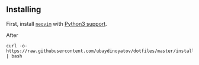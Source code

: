 ## Installing

First, install [`neovim`](https://neovim.io/) with [Python3 support](https://github.com/neovim/python-client).

After

```
curl -o- https://raw.githubusercontent.com/ubaydinoyatov/dotfiles/master/install.sh | bash
```
